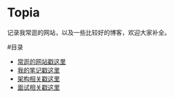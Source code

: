# Topia
记录我常逛的网站，以及一些比较好的博客，欢迎大家补全。

#目录
- [常逛的网站戳这里](https://github.com/PleaseCallMeCoder/Topia/blob/master/treasure/recommend.md)
- [我的笔记戳这里](https://github.com/PleaseCallMeCoder/Topia/tree/master/notes)
- [架构相关戳这里](https://github.com/PleaseCallMeCoder/Topia/tree/master/architecture)
- [面试相关戳这里](https://github.com/PleaseCallMeCoder/Topia/tree/master/interview)
